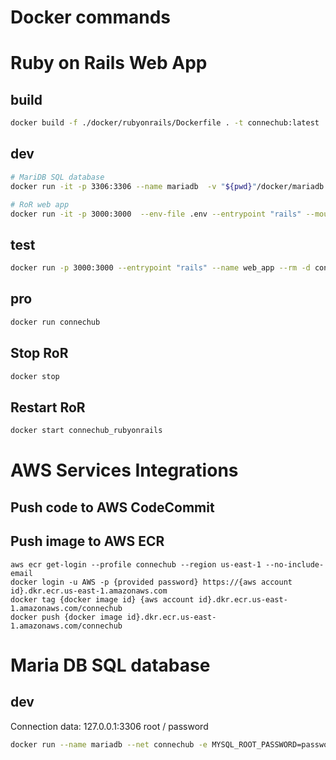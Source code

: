 # Docker commands

# Ruby on Rails Web App

## build
```bash
docker build -f ./docker/rubyonrails/Dockerfile . -t connechub:latest
```

## dev

```bash
# MariDB SQL database
docker run -it -p 3306:3306 --name mariadb  -v "${pwd}"/docker/mariadb:/var/lib/mysql -e MYSQL_ROOT_PASSWORD=root  --net connechub -d  mariadb:10.3.8

# RoR web app
docker run -it -p 3000:3000  --env-file .env --entrypoint "rails" --mount type=bind,source="$(pwd)",target=/app --name web_app --net connechub -d connechub:latest server -e development --binding 0.0.0.0
```
## test

```bash
docker run -p 3000:3000 --entrypoint "rails" --name web_app --rm -d connechub:latest server -e test --binding 0.0.0.0
```

## pro

```bash
docker run connechub
```

## Stop RoR

```bash
docker stop
```

## Restart RoR

```bash
docker start connechub_rubyonrails
```

# AWS Services Integrations

## Push code to AWS CodeCommit

## Push image to AWS ECR

```
aws ecr get-login --profile connechub --region us-east-1 --no-include-email
docker login -u AWS -p {provided password} https://{aws account id}.dkr.ecr.us-east-1.amazonaws.com
docker tag {docker image id} {aws account id}.dkr.ecr.us-east-1.amazonaws.com/connechub
docker push {docker image id}.dkr.ecr.us-east-1.amazonaws.com/connechub
```

# Maria DB SQL database
## dev

Connection data: 127.0.0.1:3306 root / password

```bash
docker run --name mariadb --net connechub -e MYSQL_ROOT_PASSWORD=password -e MYSQL_USER=user -d -p 3306:3306 mariadb:latest
```
